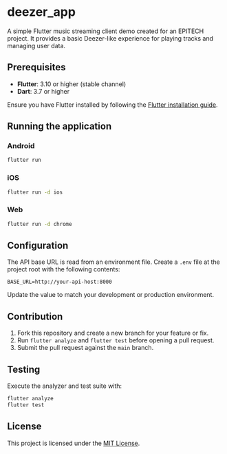 # deezer_app

A simple Flutter music streaming client demo created for an EPITECH project. It provides a basic Deezer-like experience for playing tracks and managing user data.

## Prerequisites

- **Flutter**: 3.10 or higher (stable channel)
- **Dart**: 3.7 or higher

Ensure you have Flutter installed by following the [Flutter installation guide](https://docs.flutter.dev/get-started/install).

## Running the application

### Android
```sh
flutter run
```

### iOS
```sh
flutter run -d ios
```

### Web
```sh
flutter run -d chrome
```

## Configuration

The API base URL is read from an environment file. Create a `.env` file at the project root with the following contents:

```env
BASE_URL=http://your-api-host:8000
```

Update the value to match your development or production environment.

## Contribution

1. Fork this repository and create a new branch for your feature or fix.
2. Run `flutter analyze` and `flutter test` before opening a pull request.
3. Submit the pull request against the `main` branch.

## Testing

Execute the analyzer and test suite with:

```sh
flutter analyze
flutter test
```

## License

This project is licensed under the [MIT License](LICENSE).

